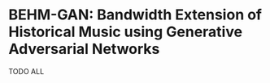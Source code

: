 # BEHM-GAN: Bandwidth Extension of Historical Music using Generative Adversarial Networks

TODO ALL
